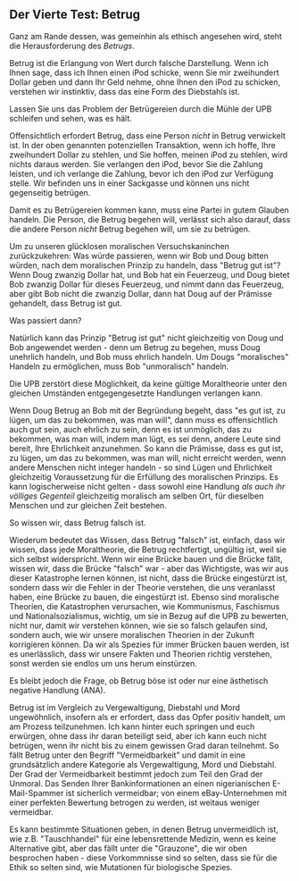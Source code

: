 ## Der Vierte Test: Betrug

Ganz am Rande dessen, was gemeinhin als ethisch angesehen wird, steht die Herausforderung des *Betrugs*.

Betrug ist die Erlangung von Wert durch falsche Darstellung. Wenn ich Ihnen sage, dass ich Ihnen einen iPod schicke, wenn Sie mir zweihundert Dollar geben und dann Ihr Geld nehme, ohne Ihnen den iPod zu schicken, verstehen wir instinktiv, dass das eine Form des Diebstahls ist.

Lassen Sie uns das Problem der Betrügereien durch die Mühle der UPB schleifen und sehen, was es hält.

Offensichtlich erfordert Betrug, dass eine Person *nicht* in Betrug verwickelt ist. In der oben genannten potenziellen Transaktion, wenn ich hoffe, Ihre zweihundert Dollar zu stehlen, und Sie hoffen, meinen iPod zu stehlen, wird nichts daraus werden. Sie verlangen den iPod, bevor Sie die Zahlung leisten, und ich verlange die Zahlung, bevor ich den iPod zur Verfügung stelle. Wir befinden uns in einer Sackgasse und können uns nicht gegenseitig betrügen.

Damit es zu Betrügereien kommen kann, muss eine Partei in gutem Glauben handeln. Die Person, die Betrug begehen will, verlässt sich also darauf, dass die andere Person *nicht* Betrug begehen will, um sie zu betrügen.

Um zu unseren glücklosen moralischen Versuchskaninchen zurückzukehren: Was würde passieren, wenn wir Bob und Doug bitten würden, nach dem moralischen Prinzip zu handeln, dass "Betrug gut ist"? Wenn Doug zwanzig Dollar hat, und Bob hat ein Feuerzeug, und Doug bietet Bob zwanzig Dollar für dieses Feuerzeug, und nimmt dann das Feuerzeug, aber gibt Bob nicht die zwanzig Dollar, dann hat Doug auf der Prämisse gehandelt, dass Betrug ist gut.

Was passiert dann?

Natürlich kann das Prinzip "Betrug ist gut" nicht gleichzeitig von Doug und Bob angewendet werden - denn um Betrug zu begehen, muss Doug unehrlich handeln, und Bob muss ehrlich handeln. Um Dougs "moralisches" Handeln zu ermöglichen, muss Bob "unmoralisch" handeln.

Die UPB zerstört diese Möglichkeit, da keine gültige Moraltheorie unter den gleichen Umständen entgegengesetzte Handlungen verlangen kann.

Wenn Doug Betrug an Bob mit der Begründung begeht, dass "es gut ist, zu lügen, um das zu bekommen, was man will", dann muss es offensichtlich auch gut sein, auch ehrlich zu sein, denn es ist unmöglich, das zu bekommen, was man will, indem man lügt, es sei denn, andere Leute sind bereit, Ihre Ehrlichkeit anzunehmen. So kann die Prämisse, dass es gut ist, zu lügen, um das zu bekommen, was man will, nicht erreicht werden, wenn andere Menschen nicht integer handeln - so sind Lügen und Ehrlichkeit gleichzeitig Voraussetzung für die Erfüllung des moralischen Prinzips. Es kann logischerweise nicht gelten - dass sowohl eine Handlung *als auch ihr völliges Gegenteil* gleichzeitig moralisch am selben Ort, für dieselben Menschen und zur gleichen Zeit bestehen.

So wissen wir, dass Betrug falsch ist.

Wiederum bedeutet das Wissen, dass Betrug "falsch" ist, einfach, dass wir wissen, dass jede Moraltheorie, die Betrug rechtfertigt, ungültig ist, weil sie sich selbst widerspricht. Wenn wir eine Brücke bauen und die Brücke fällt, wissen wir, dass die Brücke "falsch" war - aber das Wichtigste, was wir aus dieser Katastrophe lernen können, ist nicht, dass die Brücke eingestürzt ist, sondern dass wir die Fehler in der Theorie verstehen, die uns veranlasst haben, eine Brücke zu bauen, die eingestürzt ist. Ebenso sind moralische Theorien, die Katastrophen verursachen, wie Kommunismus, Faschismus und Nationalsozialismus, wichtig, um sie in Bezug auf die UPB zu bewerten, nicht nur, damit wir verstehen können, wie sie so falsch gelaufen sind, sondern auch, wie wir unsere moralischen Theorien in der Zukunft korrigieren können. Da wir als Spezies für immer Brücken bauen werden, ist es unerlässlich, dass wir unsere Fakten und Theorien richtig verstehen, sonst werden sie endlos um uns herum einstürzen.

Es bleibt jedoch die Frage, ob Betrug böse ist oder nur eine ästhetisch negative Handlung (ANA).

Betrug ist im Vergleich zu Vergewaltigung, Diebstahl und Mord ungewöhnlich, insofern als er erfordert, dass das Opfer positiv handelt, um am Prozess teilzunehmen. Ich kann hinter euch springen und euch erwürgen, ohne dass ihr daran beteiligt seid, aber ich kann euch nicht betrügen, wenn ihr nicht bis zu einem gewissen Grad daran teilnehmt. So fällt Betrug unter den Begriff "Vermeidbarkeit" und damit in eine grundsätzlich andere Kategorie als Vergewaltigung, Mord und Diebstahl. Der Grad der Vermeidbarkeit bestimmt jedoch zum Teil den Grad der Unmoral. Das Senden Ihrer Bankinformationen an einen nigerianischen E-Mail-Spammer ist sicherlich vermeidbar; von einem eBay-Unternehmen mit einer perfekten Bewertung betrogen zu werden, ist weitaus weniger vermeidbar.

Es kann bestimmte Situationen geben, in denen Betrug unvermeidlich ist, wie z.B. "Tauschhandel" für eine lebensrettende Medizin, wenn es keine Alternative gibt, aber das fällt unter die "Grauzone", die wir oben besprochen haben - diese Vorkommnisse sind so selten, dass sie für die Ethik so selten sind, wie Mutationen für biologische Spezies.
